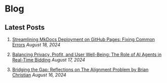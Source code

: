 # Blog

## Latest Posts

1. [Streamlining MkDocs Deployment on GitHub Pages: Fixing Common Errors](blog/2024-08-18.md)
   *August 18, 2024*

2. [Balancing Privacy, Profit, and User Well-Being: The Role of AI Agents in Real-Time Bidding](blog/2024-08-17.md)
   *August 17, 2024*

3. [Bridging the Gap: Reflections on The Alignment Problem by Brian Christian](blog/2024-08-16.md)
   *August 16, 2024*